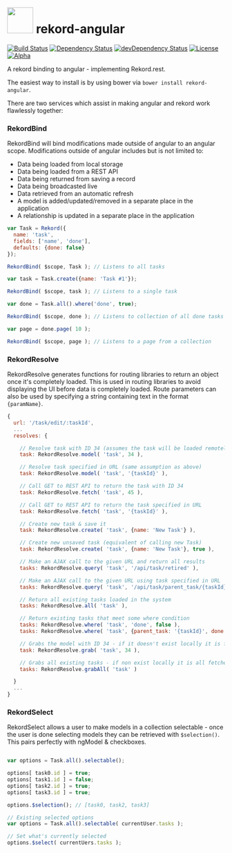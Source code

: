 # <img src="https://raw.githubusercontent.com/Rekord/rekord/master/images/rekord-color.png" width="60"> rekord-angular

[![Build Status](https://travis-ci.org/Rekord/rekord-angular.svg)](https://travis-ci.org/Rekord/rekord-angular)
[![Dependency Status](https://david-dm.org/Rekord/rekord-angular.svg)](https://david-dm.org/Rekord/rekord-angular)
[![devDependency Status](https://david-dm.org/Rekord/rekord-angular/dev-status.svg)](https://david-dm.org/Rekord/rekord-angular#info=devDependencies)
[![License](https://img.shields.io/badge/license-MIT-blue.svg)](https://github.com/Rekord/rekord/blob/master/LICENSE)
[![Alpha](https://img.shields.io/badge/State-Alpha-orange.svg)]()

A rekord binding to angular - implementing Rekord.rest.

The easiest way to install is by using bower via `bower install rekord-angular`.

There are two services which assist in making angular and rekord work flawlessly together:

### RekordBind

RekordBind will bind modifications made outside of angular to an angular scope.
Modifications outside of angular includes but is not limited to:

- Data being loaded from local storage
- Data being loaded from a REST API
- Data being returned from saving a record
- Data being broadcasted live
- Data retrieved from an automatic refresh
- A model is added/updated/removed in a separate place in the application
- A relationship is updated in a separate place in the application

```javascript
var Task = Rekord({
  name: 'task',
  fields: ['name', 'done'],
  defaults: {done: false}
});

RekordBind( $scope, Task ); // Listens to all tasks

var task = Task.create({name: 'Task #1'});

RekordBind( $scope, task ); // Listens to a single task

var done = Task.all().where('done', true);

RekordBind( $scope, done ); // Listens to collection of all done tasks

var page = done.page( 10 );

RekordBind( $scope, page ); // Listens to a page from a collection
```

### RekordResolve

RekordResolve generates functions for routing libraries to return an object
once it's completely loaded. This is used in routing libraries to avoid displaying the
UI before data is completely loaded. Route parameters can also be used by specifying a string containing text in the format `{paramName}`.

```javascript
{
  url: '/task/edit/:taskId',
  ...
  resolves: {

    // Resolve task with ID 34 (assumes the task will be loaded remotely already)
    task: RekordResolve.model( 'task', 34 ),

    // Resolve task specified in URL (same assumption as above)
    task: RekordResolve.model( 'task', '{taskId}' ),

    // Call GET to REST API to return the task with ID 34
    task: RekordResolve.fetch( 'task', 45 ),

    // Call GET to REST API to return the task specified in URL
    task: RekordResolve.fetch( 'task', '{taskId}' ),

    // Create new task & save it
    task: RekordResolve.create( 'task', {name: 'New Task'} ),

    // Create new unsaved task (equivalent of calling new Task)
    task: RekordResolve.create( 'task', {name: 'New Task'}, true ),

    // Make an AJAX call to the given URL and return all results
    tasks: RekordResolve.query( 'task', '/api/task/retired' ),

    // Make an AJAX call to the given URL using task specified in URL
    tasks: RekordResolve.query( 'task', '/api/task/parent_task/{taskId}' ),

    // Return all existing tasks loaded in the system
    tasks: RekordResolve.all( 'task' ),

    // Return existing tasks that meet some where condition
    tasks: RekordResolve.where( 'task', 'done', false ),
    tasks: RekordResolve.where( 'task', {parent_task: '{taskId}', done: true} ),

    // Grabs the model with ID 34 - if it doesn't exist locally it is fetched.
    task: RekordResolve.grab( 'task', 34 ),

    // Grabs all existing tasks - if non exist locally it is all fetched.
    tasks: RekordResolve.grabAll( 'task' )

  }
  ...
}

```

### RekordSelect

RekordSelect allows a user to make models in a collection selectable - once the
user is done selecting models they can be retrieved with `$selection()`. This
pairs perfectly with ngModel & checkboxes.

```javascript

var options = Task.all().selectable();

options[ task0.id ] = true;
options[ task1.id ] = false;
options[ task2.id ] = true;
options[ task3.id ] = true;

options.$selection(); // [task0, task2, task3]

// Existing selected options
var options = Task.all().selectable( currentUser.tasks );

// Set what's currently selected
options.$select( currentUers.tasks );

```
